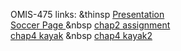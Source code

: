 OMIS-475 links: 
&thinsp <a href="https://antoinemotte.github.io/omis-475/presentation.html"> Presentation </a> <br>
<a href="https://antoinemotte.github.io/omis-475/chap1.html"> Soccer Page </a> &nbsp
<a href="https://antoinemotte.github.io/omis-475/chap2/advantage.html"> chap2 assignment</a> <br>
<a href="https://antoinemotte.github.io/omis-475/chap4/kayak1.html"> chap4 kayak</a> &nbsp
<a href="https://antoinemotte.github.io/omis-475/chap4/kayak2.html"> chap4 kayak2</a>

